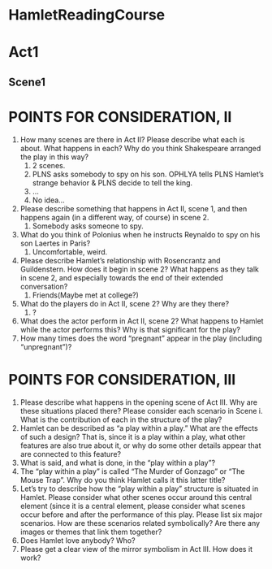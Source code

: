 # HamletReadingCourse

# Act1

## Scene1

# POINTS FOR CONSIDERATION, II

1. How many scenes are there in Act II? Please describe what each is about. What happens in each? Why do you think Shakespeare arranged the play in this way?
   1. 2 scenes. 
   2. PLNS asks somebody to spy on his son. OPHLYA tells PLNS Hamlet’s strange behavior & PLNS decide to tell the king. 
   3. …
   4. No idea…
2. Please describe something that happens in Act II, scene 1, and then happens again (in a different way, of course) in scene 2.
   1. Somebody asks someone to spy.
3. What do you think of Polonius when he instructs Reynaldo to spy on his son Laertes in Paris?
   1. Uncomfortable, weird.
4. Please describe Hamlet’s relationship with Rosencrantz and Guildenstern. How does it begin in scene 2? What happens as they talk in scene 2, and especially towards the end of their extended conversation?
   1. Friends(Maybe met at college?)
5. What do the players do in Act II, scene 2? Why are they there?
   1. ?
6. What does the actor perform in Act II, scene 2? What happens to Hamlet while the actor performs this? Why is that significant for the play?
7. How many times does the word “pregnant” appear in the play (including “unpregnant”)?





# POINTS FOR CONSIDERATION, III

1. Please describe what happens in the opening scene of Act III. Why are these situations placed there? Please consider each scenario in Scene i. What is the contribution of each in the structure of the play?
2. Hamlet can be described as “a play within a play.” What are the effects of such a design? That is, since it is a play within a play, what other features are also true about it, or why do some other details appear that are connected to this feature?
3. What is said, and what is done, in the “play within a play”?
4. The “play within a play” is called “The Murder of Gonzago” or “The Mouse Trap”. Why do you think Hamlet calls it this latter title?
5. Let’s try to describe how the “play within a play” structure is situated in Hamlet. Please consider what other scenes occur around this central element (since it is a central element, please consider what scenes occur before and after the performance of this play.  Please list six major scenarios. How are these scenarios related symbolically? Are there any images or themes that link them together?
6. Does Hamlet love anybody? Who?
7. Please get a clear view of the mirror symbolism in Act III. How does it work?
